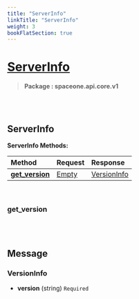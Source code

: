 ```yaml
---
title: "ServerInfo"
linkTitle: "ServerInfo"
weight: 3
bookFlatSection: true
---
```

# [ServerInfo](#ServerInfo)



>  **Package : spaceone.api.core.v1**

<br>
<br>

## ServerInfo





**ServerInfo Methods:**


| Method | Request | Response |
| :----- | :-------- | :-------- |
| [**get_version**](./ServerInfo#get_version) | [Empty](ServerInfo#empty) | [VersionInfo](ServerInfo#versioninfo) |



    
<br>

### get_version










    


<br>
<br>

## Message



### VersionInfo
* **version** (string)   `Required` 

    <br>
